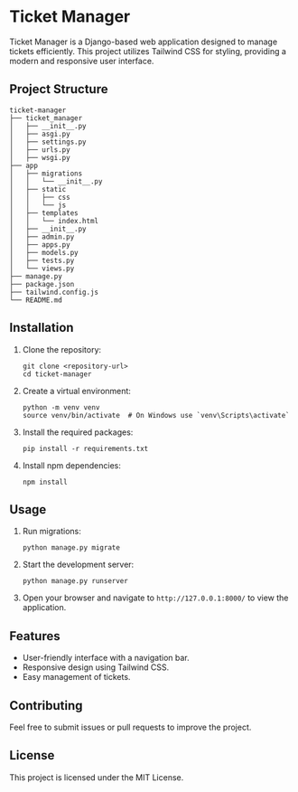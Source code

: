# Ticket Manager

Ticket Manager is a Django-based web application designed to manage tickets efficiently. This project utilizes Tailwind CSS for styling, providing a modern and responsive user interface.

## Project Structure

```
ticket-manager
├── ticket_manager
│   ├── __init__.py
│   ├── asgi.py
│   ├── settings.py
│   ├── urls.py
│   ├── wsgi.py
├── app
│   ├── migrations
│   │   └── __init__.py
│   ├── static
│   │   ├── css
│   │   └── js
│   ├── templates
│   │   └── index.html
│   ├── __init__.py
│   ├── admin.py
│   ├── apps.py
│   ├── models.py
│   ├── tests.py
│   └── views.py
├── manage.py
├── package.json
├── tailwind.config.js
└── README.md
```

## Installation

1. Clone the repository:
   ```
   git clone <repository-url>
   cd ticket-manager
   ```

2. Create a virtual environment:
   ```
   python -m venv venv
   source venv/bin/activate  # On Windows use `venv\Scripts\activate`
   ```

3. Install the required packages:
   ```
   pip install -r requirements.txt
   ```

4. Install npm dependencies:
   ```
   npm install
   ```

## Usage

1. Run migrations:
   ```
   python manage.py migrate
   ```

2. Start the development server:
   ```
   python manage.py runserver
   ```

3. Open your browser and navigate to `http://127.0.0.1:8000/` to view the application.

## Features

- User-friendly interface with a navigation bar.
- Responsive design using Tailwind CSS.
- Easy management of tickets.

## Contributing

Feel free to submit issues or pull requests to improve the project. 

## License

This project is licensed under the MIT License.
